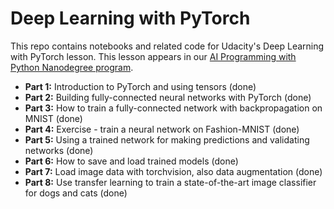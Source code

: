 # Deep Learning with PyTorch

This repo contains notebooks and related code for Udacity's Deep Learning with PyTorch lesson. This lesson appears in our [AI Programming with Python Nanodegree program](https://www.udacity.com/course/ai-programming-python-nanodegree--nd089).

* **Part 1:** Introduction to PyTorch and using tensors (done)
* **Part 2:** Building fully-connected neural networks with PyTorch (done)
* **Part 3:** How to train a fully-connected network with backpropagation on MNIST (done)
* **Part 4:** Exercise - train a neural network on Fashion-MNIST (done)
* **Part 5:** Using a trained network for making predictions and validating networks (done)
* **Part 6:** How to save and load trained models (done)
* **Part 7:** Load image data with torchvision, also data augmentation (done)
* **Part 8:** Use transfer learning to train a state-of-the-art image classifier for dogs and cats (done)